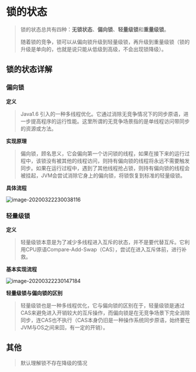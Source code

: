 # 锁的状态

> 锁的状态总共有四种：**无锁状态**、**偏向锁**、**轻量级锁**和**重量级锁**。
>
> 随着锁的竞争，锁可以从偏向锁升级到轻量级锁，再升级到重量级锁（锁的升级是单向的，也就是说只能从低级到高级，不会出现锁降级）。

## 锁的状态详解

### 偏向锁

**定义**

> Java1.6 引入的一种多线程优化。它通过消除无竞争情况下的同步原语，进一步提高程序的运行性能。这里所谓的无竞争场景指的是单线程访问带同步的资源或方法。

**实现原理**

> 偏向锁，顾名思义，它会偏向第一个访问锁的线程，如果在接下来的运行过程中，该锁没有被其他的线程访问，则持有偏向锁的线程将永远不需要触发同步。如果在运行过程中，遇到了其他线程抢占锁，则持有偏向锁的线程会被挂起，JVM会尝试消除它身上的偏向锁，将锁恢复到标准的轻量级锁。

**具体流程**

![image-20200322230038116](https://i.loli.net/2020/03/22/KShBx2ip14mjL9J.png)

### 轻量级锁

**定义**

> 轻量级锁本意是为了减少多线程进入互斥的状态，并不是要代替互斥。它利用CPU原语Compare-Add-Swap（CAS），尝试在进入互斥体前，进行补救。

**基本实现流程**

![image-20200322230147184](https://i.loli.net/2020/03/22/WoRKbqvgJNi1fLQ.png)

**轻量级锁与偏向锁的区别**

> 轻量级锁也是一种多线程优化，它与偏向锁的区别在于，轻量级锁是通过CAS来避免进入开销较大的互斥操作，而偏向锁是在无竞争场景下完全消除同步，连CAS也不执行（CAS本身仍旧是一种操作系统同步原语，始终要在JVM与OS之间来回，有一定的开销）。

## 其他

> 默认理解锁不存在降级的情况